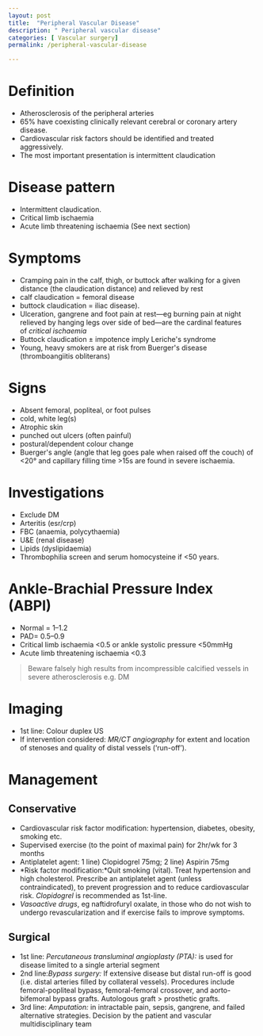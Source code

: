 ```yaml
---
layout: post
title:  "Peripheral Vascular Disease"
description: " Peripheral vascular disease"
categories: [ Vascular surgery] 
permalink: /peripheral-vascular-disease

---
```


# Definition
- Atherosclerosis of the peripheral arteries
- 65% have coexisting clinically relevant cerebral or coronary artery disease.
- Cardiovascular risk factors should be identified and treated aggressively.
- The most important presentation is intermittent claudication

# Disease pattern
- Intermittent claudication.
- Critical limb ischaemia
- Acute limb threatening ischaemia (See next section)

# Symptoms
- Cramping pain in the calf, thigh, or buttock after walking for a given distance (the claudication distance) and relieved by rest
- calf claudication = femoral disease
- buttock claudication = iliac disease).
- Ulceration, gangrene and foot pain at rest—eg burning pain at night relieved by hanging legs over side of bed—are the cardinal features of *critical ischaemia*
- Buttock claudication ± impotence imply Leriche's syndrome
- Young, heavy smokers are at risk from Buerger's disease (thromboangiitis obliterans)

# Signs
- Absent femoral, popliteal, or foot pulses
- cold, white leg(s)
- Atrophic skin
- punched out ulcers (often painful)
- postural/dependent colour change
- Buerger's angle (angle that leg goes pale when raised off the couch) of <20° and capillary filling time >15s are found in severe ischaemia.

# Investigations
- Exclude DM
- Arteritis (esr/crp)
- FBC (anaemia, polycythaemia)
- U&E (renal disease)
- Lipids (dyslipidaemia)
- Thrombophilia screen and serum homocysteine if <50 years.

# Ankle-Brachial Pressure Index (ABPI)
- Normal = 1–1.2
- PAD= 0.5–0.9
- Critical limb ischaemia <0.5 or ankle systolic pressure <50mmHg
- Acute limb threatening ischaemia <0.3

> Beware falsely high results from incompressible calcified vessels in severe atherosclerosis e.g. DM

# Imaging
- 1st line: Colour duplex US 
- If intervention considered: *MR/CT angiography* for extent and location of stenoses and quality of distal vessels (‘run-off’).

# Management

## Conservative

- Cardiovascular risk factor modification: hypertension, diabetes, obesity, smoking etc.
- Supervised exercise (to the point of maximal pain) for 2hr/wk for 3 months
- Antiplatelet agent: 1 line) Clopidogrel 75mg; 2 line) Aspirin 75mg
- *Risk factor modification:*Quit smoking (vital). Treat hypertension and high cholesterol. Prescribe an antiplatelet agent (unless contraindicated), to prevent progression and to reduce cardiovascular risk. *Clopidogrel* is recommended as 1st-line.
- *Vasoactive drugs*, eg naftidrofuryl oxalate, in those who do not wish to undergo revascularization and if exercise fails to improve symptoms.

## Surgical

- 1st line: *Percutaneous transluminal angioplasty (PTA):* is used for disease limited to a single arterial segment
- 2nd line:*Bypass surgery:* If extensive disease but distal run-off is good (i.e. distal arteries filled by collateral vessels). Procedures include femoral-popliteal bypass, femoral-femoral crossover, and aorto-bifemoral bypass grafts. Autologous graft > prosthetic grafts.
- 3rd line: *Amputation:* in intractable pain, sepsis, gangrene, and failed alternative strategies. Decision by the patient and vascular multidisciplinary team